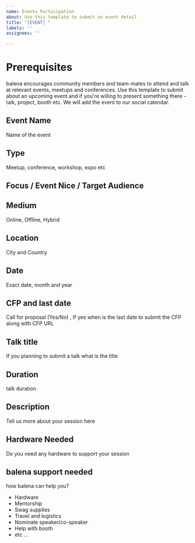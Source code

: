 ```yaml
---
name: Events Participation
about: Use this template to submit an event detail
title: "[EVENT] "
labels: ''
assignees: ''

---
```


# Prerequisites

balena encourages community members and team-mates to attend and talk at relevant events, meetups and conferences. Use this template to submit about an upcoming event and if you're willing to present something there - talk, project, booth etc. We will add the event to our social calendar.

## Event Name 

Name of the event 

## Type

Meetup, conference, workshop, expo etc

## Focus / Event Nice / Target Audience 

## Medium

Online, Offline, Hybrid 

## Location

City and Country

## Date 

Exact date, month and year

## CFP and last date

Call for proposal (Yes/No) , If yes when is the last date to submit the CFP along with CFP URL

## Talk title

If you planning to submit a talk what is the title 

## Duration

talk duration

## Description

Tell us more about your session here

## Hardware Needed

Do you need any hardware to support your session

## balena support needed

how balena can help you?

- Hardware
- Mentorship
- Swag supplies
- Travel and logistics
- Nominate speaker/co-speaker
- Help with booth 
- etc ...
